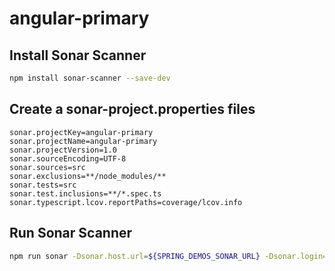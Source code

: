 # angular-primary

## Install Sonar Scanner

```bash
npm install sonar-scanner --save-dev
```

## Create a sonar-project.properties files

```
sonar.projectKey=angular-primary
sonar.projectName=angular-primary
sonar.projectVersion=1.0
sonar.sourceEncoding=UTF-8
sonar.sources=src
sonar.exclusions=**/node_modules/**
sonar.tests=src
sonar.test.inclusions=**/*.spec.ts
sonar.typescript.lcov.reportPaths=coverage/lcov.info
```

## Run Sonar Scanner

```bash
npm run sonar -Dsonar.host.url=${SPRING_DEMOS_SONAR_URL} -Dsonar.login=${SPRING_DEMOS_SONAR_TOKEN}
```
